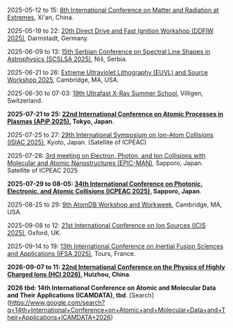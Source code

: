 2025-05-12 to 15: [8th International Conference on Matter and Radiation at Extremes](http://icmre2025.mre.org.cn/en-us/), Xi'an, China.

2025-05-19 to 22: [20th Direct Drive and Fast Ignition Workshop (DDFIW 2025)](https://indico.gsi.de/event/21177/), Darmstadt, Germany.

2025-06-09 to 13: [15th Serbian Conference on Spectral Line Shapes in Astrophysics (SCSLSA 2025)](http://servo.aob.rs/scslsa/), Niš, Serbia.

2025-06-21 to 26: [Extreme Ultraviolet Lithography (EUVL) and Source Workshop 2025](https://euvlitho.com), Cambridge, MA, USA.

2025-06-30 to 07-03: [19th Ultrafast X-Ray Summer School](https://indico.psi.ch/event/17172/), Villigen, Switzerland.

**2025-07-21 to 25: [22nd International Conference on Atomic Processes in Plasmas (APiP 2025)](https://yebisu.ils.uec.ac.jp/apip2025/), Tokyo, Japan**.

2025-07-25 to 27: [29th International Symposium on Ion-Atom Collisions (ISIAC 2025)](https://ion-beam.jp/isiac2025/), Kyoto, Japan. (Satellite of ICPEAC)

2025-07-28: [3rd meeting on Electron, Photon, and Ion Collisions with Molecular and Atomic Nanostructures (EPIC-MAN)](https://epic-man3.sciencesconf.org), Sapporo, Japan. Satellite of ICPEAC 2025

**2025-07-29 to 08-05: [34th International Conference on Photonic, Electronic, and Atomic Collisions (ICPEAC 2025)](https://icpeac2025.jp), Sapporo, Japan**.

2025-08-25 to 29: [9th AtomDB Workshop and Workweek](https://etix.com/ticket/p/63582623/), Cambridge, MA, USA.

2025-09-08 to 12: [21st International Conference on Ion Sources (ICIS 2025)](https://indico.stfc.ac.uk/event/1192/), Oxford, UK.

2025-09-14 to 19: [13th International Conference on Inertial Fusion Sciences and Applications (IFSA 2025)](https://ifsa2025.org), Tours, France.

**2026-09-07 to 11: [22nd International Conference on the Physics of Highly Charged Ions (HCI 2026)](https://indico.impcas.ac.cn/event/75/), Huizhou, China**.

**2026 tbd: 14th International Conference on Atomic and Molecular Data and Their Applications (ICAMDATA), tbd**. \[Search](https://www.google.com/search?q=14th+International+Conference+on+Atomic+and+Molecular+Data+and+Their+Applications+ICAMDATA+2026)

